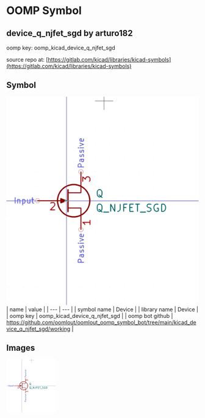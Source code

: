 # OOMP Symbol  
## device_q_njfet_sgd  by arturo182  
  
oomp key: oomp_kicad_device_q_njfet_sgd  
  
source repo at: [https://gitlab.com/kicad/libraries/kicad-symbols](https://gitlab.com/kicad/libraries/kicad-symbols)  
## Symbol  
  
[![working.png](working_600.png)](working.png)  
| name | value | 
| --- | --- | 
| symbol name | Device | 
| library name | Device | 
| oomp key | oomp_kicad_device_q_njfet_sgd | 
| oomp bot github | https://github.com/oomlout/oomlout_oomp_symbol_bot/tree/main/kicad_device_q_njfet_sgd/working | 
## Images  
  
[![working.png](working_140.png)](working.png)  
